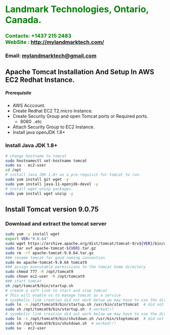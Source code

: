 #  **<span style="color:green">Landmark Technologies, Ontario, Canada.</span>**
### **<span style="color:green">Contacts: +1437 215 2483<br> WebSite : <http://mylandmarktech.com/></span>**
### **Email: mylandmarktech@gmail.com**

## Apache Tomcat Installation And Setup In AWS EC2 Redhat Instance.
##### Prerequisite
+ AWS Acccount.
+ Create Redhat EC2 T2.micro Instance.
+ Create Security Group and open Tomcat ports or Required ports.
   + 8080 ..etc
+ Attach Security Group to EC2 Instance.
+ Install java openJDK 1.8+

### Install Java JDK 1.8+ 

``` sh
# change hostname to tomcat
sudo hostnamectl set-hostname tomcat
sudo su - ec2-user
cd /opt 
# install Java JDK 1.8+ as a pre-requisit for tomcat to run.
sudo yum install git wget -y
sudo yum install java-11-openjdk-devel -y
# install wget unzip packages.
sudo yum install wget unzip -y
```
## Install Tomcat version 9.0.75
### Download and extract the tomcat server
``` sh
sudo yum -y install wget
export VER="9.0.64"
sudo wget https://archive.apache.org/dist/tomcat/tomcat-9/v${VER}/bin/apache-tomcat-${VER}.tar.gz
sudo tar xvf apache-tomcat-${VER}.tar.gz 
sudo rm -rf apache-tomcat-9.0.64.tar.gz
### rename tomcat for good naming convention
sudo mv apache-tomcat-9.0.64 tomcat9  
### assign executable permissions to the tomcat home directory
sudo chmod 777 -R /opt/tomcat9
sudo chown ec2-user -R /opt/tomcat9
### start tomcat
sh /opt/tomcat9/bin/startup.sh
# create a soft link to start and stop tomcat
# This will enable us to manage tomcat as a service
# sysmbolic link creation did not work below we may have to use the direct absolute path to perform service
sudo ln -s /opt/tomcat9/bin/startup.sh /usr/bin/starttomcat  # did not work
sudo sh /opt/tomcat9/bin/startup.sh  # worked!!!
# sysmbolic link creation did not work below we may have to use the direct absolute path to perform service
sudo ln -s /opt/tomcat9/bin/shutdown.sh /usr/bin/stoptomcat  # did not work
sudo sh /opt/tomcat9/bin/shutdown.sh  # worked!!!
sudo su - ec2-user
```

